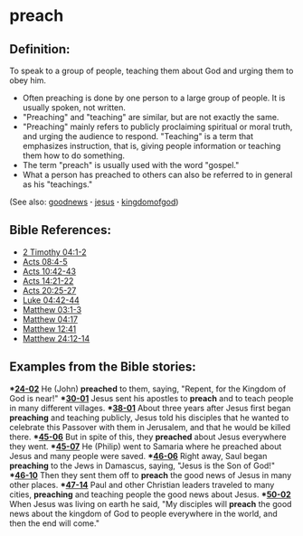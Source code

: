 # preach #

## Definition: ##

To speak to a group of people, teaching them about God and urging them to obey him.

 * Often preaching is done by one person to a large group of people. It is usually spoken, not written.
 * "Preaching" and "teaching" are similar, but are not exactly the same.
 * "Preaching" mainly refers to publicly proclaiming spiritual or moral truth, and urging the audience to respond. "Teaching" is a term that emphasizes instruction, that is, giving people information or teaching them how to do something.
 * The term "preach" is usually used with the word "gospel."
 * What a person has preached to others can also be referred to in general as his "teachings."

(See also: [goodnews](../kt/goodnews.md) **·** [jesus](../kt/jesus.md) **·** [kingdomofgod](../kt/kingdomofgod.md))

## Bible References: ##

* [2 Timothy 04:1-2](https://door43.org/en/bible/notes/2ti/04/01)
* [Acts 08:4-5](https://door43.org/en/bible/notes/act/08/04)
* [Acts 10:42-43](https://door43.org/en/bible/notes/act/10/42)
* [Acts 14:21-22](https://door43.org/en/bible/notes/act/14/21)
* [Acts 20:25-27](https://door43.org/en/bible/notes/act/20/25)
* [Luke 04:42-44](https://door43.org/en/bible/notes/luk/04/42)
* [Matthew 03:1-3](https://door43.org/en/bible/notes/mat/03/01)
* [Matthew 04:17](https://door43.org/en/bible/notes/mat/04/17)
* [Matthew 12:41](https://door43.org/en/bible/notes/mat/12/41)
* [Matthew 24:12-14](https://door43.org/en/bible/notes/mat/24/12)

## Examples from the Bible stories: ##

  __*[24-02](https://door43.org/en/obs/notes/frames/24-02)__ He (John) __preached__ to them, saying, "Repent, for the Kingdom of God is near!"
  __*[30-01](https://door43.org/en/obs/notes/frames/30-01)__ Jesus sent his apostles to __preach__ and to teach people in many different villages. 
  __*[38-01](https://door43.org/en/obs/notes/frames/38-01)__ About three years after Jesus first began __preaching__ and teaching publicly, Jesus told his disciples that he wanted to celebrate this Passover with them in Jerusalem, and that he would be killed there.
  __*[45-06](https://door43.org/en/obs/notes/frames/45-06)__ But in spite of this, they __preached__ about Jesus everywhere they went.
  __*[45-07](https://door43.org/en/obs/notes/frames/45-07)__ He (Philip) went to Samaria where he preached about Jesus and many people were saved. 
  __*[46-06](https://door43.org/en/obs/notes/frames/46-06)__ Right away, Saul began __preaching__ to the Jews in Damascus, saying, "Jesus is the Son of God!" 
  __*[46-10](https://door43.org/en/obs/notes/frames/46-10)__ Then they sent them off to __preach__ the good news of Jesus in many other places. 
  __*[47-14](https://door43.org/en/obs/notes/frames/47-14)__ Paul and other Christian leaders traveled to many cities, __preaching__ and teaching people the good news about Jesus. 
  __*[50-02](https://door43.org/en/obs/notes/frames/50-02)__ When Jesus was living on earth he said, "My disciples will __preach__ the good news about the kingdom of God to people everywhere in the world, and then the end will come."



